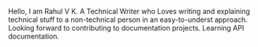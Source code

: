 Hello, I am Rahul V K.
A Technical Writer who
Loves writing and explaining technical stuff to a non-technical person in an easy-to-underst approach.
Looking forward to contributing to documentation projects.
Learning API documentation.
